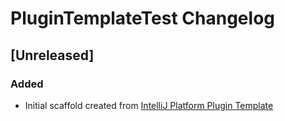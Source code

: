 <!-- Keep a Changelog guide -> https://keepachangelog.com -->

# PluginTemplateTest Changelog

## [Unreleased]
### Added
- Initial scaffold created from [IntelliJ Platform Plugin Template](https://github.com/JetBrains/intellij-platform-plugin-template)
